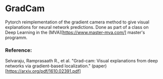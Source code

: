 # GradCam
Pytorch reimplementation of the gradient camera method to give visual explanations for neural network predictions. Done as part of a class on Deep Learning in the (MVA)[https://www.master-mva.com/] master's programm.

### Reference: 
Selvaraju, Ramprasaath R., et al. "Grad-cam: Visual explanations from deep networks via gradient-based localization." (paper)[https://arxiv.org/pdf/1610.02391.pdf]
